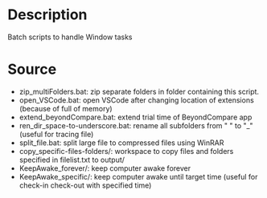 # Description
Batch scripts to handle Window tasks

# Source
- zip_multiFolders.bat: zip separate folders in folder containing this script.
- open_VSCode.bat: open VSCode after changing location of extensions (because of full of memory)
- extend_beyondCompare.bat: extend trial time of BeyondCompare app
- ren_dir_space-to-underscore.bat: rename all subfolders from " " to "_" (useful for tracing file)
- split_file.bat: split large file to compressed files using WinRAR
- copy_specific-files-folders/: workspace to copy files and folders specified in filelist.txt to output/
- KeepAwake_forever/: keep computer awake forever
- KeepAwake_specific/: keep computer awake until target time (useful for check-in check-out with specified time)